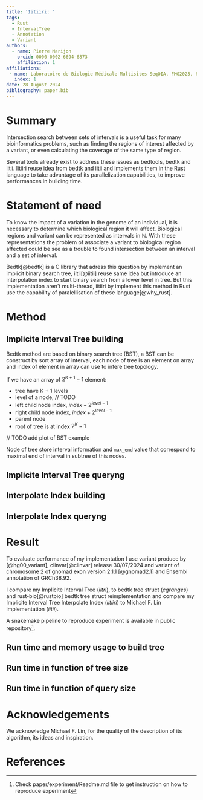 ```yaml
---
title: 'Iitiiri: '
tags:
  - Rust
  - IntervalTree
  - Annotation
  - Variant
authors:
  - name: Pierre Marijon
    orcid: 0000-0002-6694-6873
    affiliation: 1
affiliations:
 - name: Laboratoire de Biologie Médicale Multisites SeqOIA, FMG2025, Paris, France
   index: 1
date: 28 August 2024
bibliography: paper.bib
---
```


# Summary

Intersection search between sets of intervals is a useful task for many bioinformatics problems, such as finding the regions of interest affected by a variant, or even calculating the coverage of the same type of region.

Several tools already exist to address these issues as bedtools, bedtk and iitii. Iitiiri reuse idea from bedtk and iitii and implements them in the Rust language to take advantage of its parallelization capabilities, to improve performances in building time.

# Statement of need

To know the impact of a variation in the genome of an individual, it is necessary to determine which biological region it will affect. Biological regions and variant can be represented as intervals in $\mathbb{N}$. With these representations the problem of associate a variant to biological region affected could be see as a trouble to found intersection between an interval and a set of interval.

Bedtk[@bedtk] is a C library that adress this question by implement an implicit binary search tree, iitii[@iitii] reuse same idea but introduce an interpolation index to start binary search from a lower level in tree. But this implementation aren't multi-thread, iitiiri by implement this method in Rust use the capability of paralellisation of these language[@why_rust].

# Method

## Implicite Interval Tree building

Bedtk method are based on binary search tree (BST), a BST can be construct by sort array of interval, each node of tree is an element on array and index of element in array can use to infere tree topology.

If we have an array of $2^{K+1} - 1$ element:
- tree have K + 1 levels
- level of a node, // TODO
- left child node index, $index - 2^{level-1}$
- right child node index, $index + 2^{level-1}$
- parent node
- root of tree is at index $2^K - 1$


// TODO add plot of BST example

Node of tree store interval information and `max_end` value that correspond to maximal end of interval in subtree of this nodes.

## Implicite Interval Tree queryng

## Interpolate Index building

## Interpolate Index queryng

# Result

To evaluate performance of my implementation I use variant produce by [@hg00_variant],  clinvar[@clinvar] release 30/07/2024 and variant of chromosome 2 of gnomad exon version 2.1.1 [@gnomad2.1] and Ensembl annotation of GRCh38.92.

I compare my Implicite Interval Tree (*iitri*), to bedtk tree struct (*cgranges*) and rust-bio[@rustbio] bedtk tree struct reimplementation and compare my Implicite Interval Tree Interpolate Index (*iitiiri*) to Michael F. Lin implementation (*iitii*).

A snakemake pipeline to reproduce experiment is available in public repository[^1].

## Run time and memory usage to build tree

## Run time in function of tree size

## Run time in function of query size

# Acknowledgements

We acknowledge Michael F. Lin, for the quality of the description of its algorithm, its ideas and inspiration.

# References

[^1]: Check paper/experiment/Readme.md file to get instruction on how to reproduce experiment
